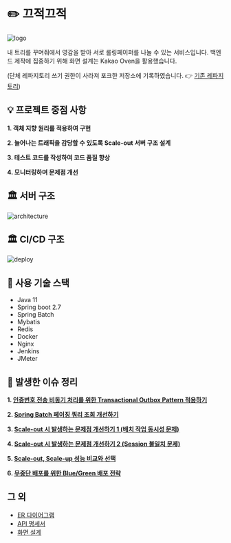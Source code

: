 # ✏️ 끄적끄적

![logo](https://user-images.githubusercontent.com/20836023/210495864-5916d416-823e-4167-9260-b5356e4b0525.jpeg)

내 트리를 꾸며줘에서 영감을 받아 서로 롤링페이퍼를 나눌 수 있는 서비스입니다. 백엔드 제작에 집중하기 위해 화면 설계는 Kakao Oven을 활용했습니다.

(단체 레파지토리 쓰기 권한이 사라져 포크한 저장소에 기록하였습니다. 👉 [기존 레파지토리](https://github.com/f-lab-edu/ggeu-jeog-ggeu-jeog))

## 💡 프로젝트 중점 사항

**1. 객체 지향 원리를 적용하여 구현**

**2. 늘어나는 트래픽을 감당할 수 있도록 Scale-out 서버 구조 설계**

**3. 테스트 코드를 작성하여 코드 품질 향상**

**4. 모니터링하며 문제점 개선**

## 🏛 서버 구조
![architecture](https://user-images.githubusercontent.com/20836023/210495720-11e542a7-60a9-4453-9986-a7ba9767c245.png)
## 🏛 CI/CD 구조
![deploy](https://user-images.githubusercontent.com/20836023/210496238-e13a2d69-ab01-40f5-97b7-fdafad36f1b1.png)
## 🧺 사용 기술 스택

- Java 11
- Spring boot 2.7
- Spring Batch
- Mybatis
- Redis
- Docker
- Nginx
- Jenkins
- JMeter

## 📎 발생한 이슈 정리

**1. [인증번호 전송 비동기 처리를 위한 Transactional Outbox Pattern 적용하기]()**

**2. [Spring Batch 페이징 쿼리 조회 개선하기]()**

**3. [Scale-out 시 발생하는 문제점 개선하기 1 (배치 작업 동시성 문제)]()**

**4. [Scale-out 시 발생하는 문제점 개선하기 2 (Session 불일치 문제)]()**

**5. [Scale-out, Scale-up 성능 비교와 선택]()**

**6. [무중단 배포를 위한 Blue/Green 배포 전략]()**

## 그 외
- [ER 다이어그램]()
- [API 명세서]()
- [화면 설계]()
